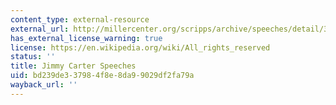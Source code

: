 ```yaml
---
content_type: external-resource
external_url: http://millercenter.org/scripps/archive/speeches/detail/3402
has_external_license_warning: true
license: https://en.wikipedia.org/wiki/All_rights_reserved
status: ''
title: Jimmy Carter Speeches
uid: bd239de3-3798-4f8e-8da9-9029df2fa79a
wayback_url: ''
---
```

